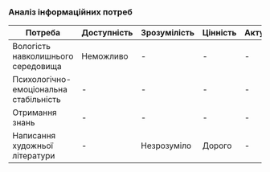 ### Аналіз інформаційних потреб


| Потреба                                      | Доступність | Зрозумілість | Цінність | Актуальність |
|----------------------------------------------|-------------|--------------|----------|--------------|
| Вологість навколишнього середовища          | Неможливо    | -   | -    | -    | - |
| Психологічно-емоціональна стабільність      | - | -    | -    | -    |
| Отримання знань                             | -    | -    | -    | -    |
| Написання художньої літератури              | -    | Незрозуміло  | Дорого    | -    |
